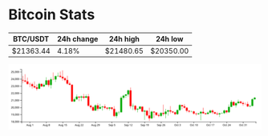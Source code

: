 # Bitcoin Stats

BTC/USDT|24h change|24h high|24h low|
|---|---|---|---|
|$21363.44|4.18%|$21480.65|$20350.00|

<img src="./chart.svg">
